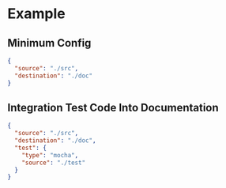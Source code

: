 # Example

## Minimum Config
```json
{
  "source": "./src",
  "destination": "./doc"
}
```

## Integration Test Code Into Documentation
```json
{
  "source": "./src",
  "destination": "./doc",
  "test": {
    "type": "mocha",
    "source": "./test"
  }
}
```
